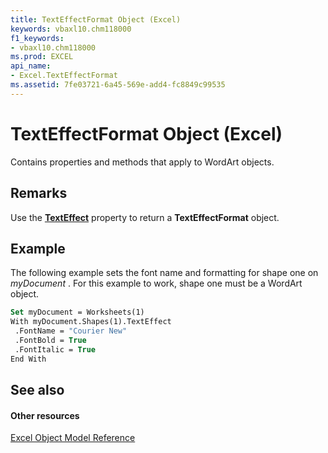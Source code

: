 ```yaml
---
title: TextEffectFormat Object (Excel)
keywords: vbaxl10.chm118000
f1_keywords:
- vbaxl10.chm118000
ms.prod: EXCEL
api_name:
- Excel.TextEffectFormat
ms.assetid: 7fe03721-6a45-569e-add4-fc8849c99535
---
```



# TextEffectFormat Object (Excel)

Contains properties and methods that apply to WordArt objects.


## Remarks

Use the  **[TextEffect](shape-texteffect-property-excel.md)** property to return a **TextEffectFormat** object.


## Example

 The following example sets the font name and formatting for shape one on _myDocument_ . For this example to work, shape one must be a WordArt object.


```vb
Set myDocument = Worksheets(1) 
With myDocument.Shapes(1).TextEffect 
 .FontName = "Courier New" 
 .FontBold = True 
 .FontItalic = True 
End With 

```


## See also


#### Other resources


[Excel Object Model Reference](http://msdn.microsoft.com/library/object-model-excel-vba-reference%28Office.15%29.aspx)


